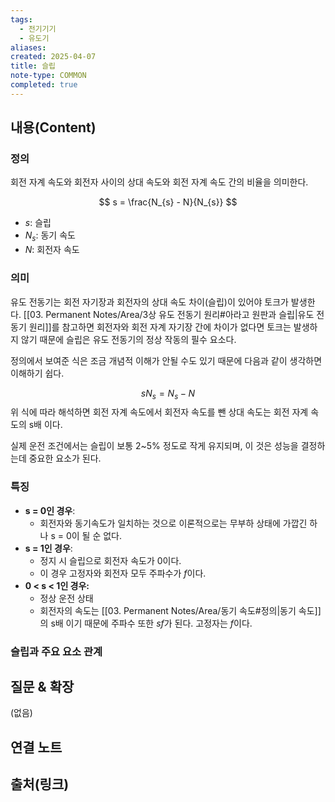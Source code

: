 ```yaml
---
tags:
  - 전기기기
  - 유도기
aliases: 
created: 2025-04-07
title: 슬립
note-type: COMMON
completed: true
---
```


## 내용(Content)

### 정의

회전 자계 속도와 회전자 사이의 상대 속도와 회전 자계 속도 간의 비율을 의미한다.

$$
s = \frac{N_{s} - N}{N_{s}}
$$
- $s$: 슬립
- $N_{s}$: 동기 속도
- $N$: 회전자 속도

### 의미

유도 전동기는 회전 자기장과 회전자의 상대 속도 차이(슬립)이 있어야 토크가 발생한다. [[03. Permanent Notes/Area/3상 유도 전동기 원리#아라고 원판과 슬립|유도 전동기 원리]]를 참고하면 회전자와 회전 자계 자기장 간에 차이가 없다면 토크는 발생하지 않기 때문에 슬립은 유도 전동기의 정상 작동의 필수 요소다.

정의에서 보여준 식은 조금 개념적 이해가 안될 수도 있기 때문에 다음과 같이 생각하면 이해하기 쉽다.

$$
sN_{s} = N_{s} - N
$$
위 식에 따라 해석하면 회전 자계 속도에서 회전자 속도를 뺀 상대 속도는 회전 자계 속도의 s배 이다.

실제 운전 조건에서는 슬립이 보통 2~5% 정도로 작게 유지되며, 이 것은 성능을 결정하는데 중요한 요소가 된다.

### 특징

- **s = 0인 경우**:
	- 회전자와 동기속도가 일치하는 것으로 이론적으로는 무부하 상태에 가깝긴 하나 s = 0이 될 순 없다.
- **s = 1인 경우**:
	- 정지 시 슬립으로 회전자 속도가 0이다.
	- 이 경우 고정자와 회전자 모두 주파수가 $f$이다.
- **0 < s < 1인 경우:**
	- 정상 운전 상태
	- 회전자의 속도는 [[03. Permanent Notes/Area/동기 속도#정의|동기 속도]]의 s배 이기 때문에 주파수 또한 $sf$가 된다. 고정자는 $f$이다.

### 슬립과 주요 요소 관계


## 질문 & 확장

(없음)

## 연결 노트

## 출처(링크)

